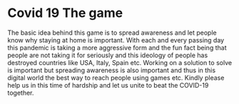 # Covid 19 The game
The basic idea behind this game is to spread awareness and let people know why staying at home is important. With each and every passing day this pandemic is taking a more aggressive form and the fun fact being that people are not taking it for seriously and this ideology of people has destroyed countries like USA, Italy, Spain etc.
Working on a solution to solve is important but spreading awareness is also important and thus in this digital world the best way to reach people using games etc. 
Kindly please help us in this time of hardship and let us unite to beat the COVID-19 together.
